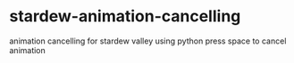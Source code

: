 # stardew-animation-cancelling
animation cancelling for stardew valley using python
press space to cancel animation
